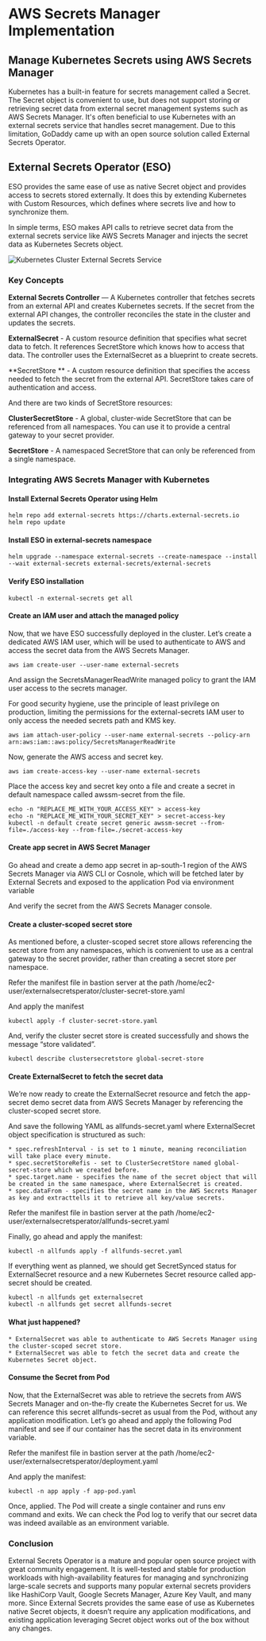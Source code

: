 # **AWS Secrets Manager Implementation**

## **Manage Kubernetes Secrets using AWS Secrets Manager**

Kubernetes has a built-in feature for secrets management called a Secret. The Secret object is convenient to use, but does not support storing or retrieving secret data from external secret management systems such as AWS Secrets Manager. 
It's often beneficial to use Kubernetes with an external secrets service that handles secret management. 
Due to this limitation, GoDaddy came up with an open source solution called External Secrets Operator. 

## **External Secrets Operator (ESO)**

ESO provides the same ease of use as native Secret object and provides access to secrets stored externally. 
It does this by extending Kubernetes with Custom Resources, which defines where secrets live and how to synchronize them.

In simple terms, ESO makes API calls to retrieve secret data from the external secrets service like AWS Secrets Manager and injects the secret data as Kubernetes Secrets object.

![Kubernetes Cluster  External Secrets Service](https://miro.medium.com/v2/resize:fit:1400/format:webp/1*Xm-EDmrqawSQaGzhCNGRUA.png)


### **Key Concepts**

**External Secrets Controller** — A Kubernetes controller that fetches secrets from an external API and creates Kubernetes secrets. If the secret from the external API changes, the controller reconciles the state in the cluster and updates the secrets.

**ExternalSecret** -  A custom resource definition that specifies what secret data to fetch. It references SecretStore which knows how to access that data. The controller uses the ExternalSecret as a blueprint to create secrets.

**SecretStore ** - A custom resource definition that specifies the access needed to fetch the secret from the external API. SecretStore takes care of authentication and access.

And there are two kinds of SecretStore resources:

**ClusterSecretStore** - A global, cluster-wide SecretStore that can be referenced from all namespaces. You can use it to provide a central gateway to your secret provider.

**SecretStore** - A namespaced SecretStore that can only be referenced from a single namespace.

### **Integrating AWS Secrets Manager with Kubernetes**

#### **Install External Secrets Operator using Helm**

    helm repo add external-secrets https://charts.external-secrets.io
    helm repo update

#### **Install ESO in external-secrets namespace**

    helm upgrade --namespace external-secrets --create-namespace --install --wait external-secrets external-secrets/external-secrets

#### **Verify ESO installation**

    kubectl -n external-secrets get all

#### **Create an IAM user and attach the managed policy**

Now, that we have ESO successfully deployed in the cluster. Let’s create a dedicated AWS IAM user, which will be used to authenticate to AWS and access the secret data from the AWS Secrets Manager.

    aws iam create-user --user-name external-secrets

And assign the SecretsManagerReadWrite managed policy to grant the IAM user access to the secrets manager.

For good security hygiene, use the principle of least privilege on production, limiting the permissions for the external-secrets IAM user to only access the needed secrets path and KMS key.

    aws iam attach-user-policy --user-name external-secrets --policy-arn arn:aws:iam::aws:policy/SecretsManagerReadWrite

Now, generate the AWS access and secret key.

    aws iam create-access-key --user-name external-secrets

Place the access key and secret key onto a file and create a secret in default namespace called awssm-secret from the file.

    echo -n "REPLACE_ME_WITH_YOUR_ACCESS_KEY" > access-key
    echo -n "REPLACE_ME_WITH_YOUR_SECRET_KEY" > secret-access-key
    kubectl -n default create secret generic awssm-secret --from-file=./access-key --from-file=./secret-access-key

#### **Create app secret in AWS Secret Manager**

Go ahead and create a demo app secret in ap-south-1 region of the AWS Secrets Manager via AWS CLI or Cosnole, which will be fetched later by External Secrets and exposed to the application Pod via environment variable

And verify the secret from the AWS Secrets Manager console.


#### **Create a cluster-scoped secret store**

As mentioned before, a cluster-scoped secret store allows referencing the secret store from any namespaces, which is convenient to use as a central gateway to the secret provider, rather than creating a secret store per namespace.

Refer the manifest file in bastion server at the path /home/ec2-user/externalsecretsperator/cluster-secret-store.yaml

And apply the manifest

    kubectl apply -f cluster-secret-store.yaml

And, verify the cluster secret store is created successfully and shows the message “store validated”.

    kubectl describe clustersecretstore global-secret-store

#### **Create ExternalSecret to fetch the secret data**

We’re now ready to create the ExternalSecret resource and fetch the app-secret demo secret data from AWS Secrets Manager by referencing the cluster-scoped secret store.

And save the following YAML as allfunds-secret.yaml where ExternalSecret object specification is structured as such:

    * spec.refreshInterval - is set to 1 minute, meaning reconciliation will take place every minute.
    * spec.secretStoreRefis - set to ClusterSecretStore named global-secret-store which we created before.
    * spec.target.name - specifies the name of the secret object that will be created in the same namespace, where ExternalSecret is created.
    * spec.dataFrom - specifies the secret name in the AWS Secrets Manager as key and extracttells it to retrieve all key/value secrets.

Refer the manifest file in bastion server at the path /home/ec2-user/externalsecretsperator/allfunds-secret.yaml

Finally, go ahead and apply the manifest:

    kubectl -n allfunds apply -f allfunds-secret.yaml

If everything went as planned, we should get SecretSynced status for ExternalSecret resource and a new Kubernetes Secret resource called app-secret should be created.

    kubectl -n allfunds get externalsecret
    kubectl -n allfunds get secret allfunds-secret


#### **What just happened?**

    * ExternalSecret was able to authenticate to AWS Secrets Manager using the cluster-scoped secret store.
    * ExternalSecret was able to fetch the secret data and create the Kubernetes Secret object.


#### **Consume the Secret from Pod**

Now, that the ExternalSecret was able to retrieve the secrets from AWS Secrets Manager and on-the-fly create the Kubernetes Secret for us. 
We can reference this secret allfunds-secret as usual from the Pod, without any application modification.
Let’s go ahead and apply the following Pod manifest and see if our container has the secret data in its environment variable.

Refer the manifest file in bastion server at the path /home/ec2-user/externalsecretsperator/deployment.yaml

And apply the manifest:

    kubectl -n app apply -f app-pod.yaml
	
Once, applied. The Pod will create a single container and runs env command and exits. 
We can check the Pod log to verify that our secret data was indeed available as an environment variable.


### **Conclusion**

External Secrets Operator is a mature and popular open source project with great community engagement. 
It is well-tested and stable for production workloads with high-availability features for managing and synchronizing large-scale secrets and supports many popular external secrets providers like HashiCorp Vault, Google Secrets Manager, Azure Key Vault, and many more.
Since External Secrets provides the same ease of use as Kubernetes native Secret objects, it doesn’t require any application modifications, and existing application leveraging Secret object works out of the box without any changes.